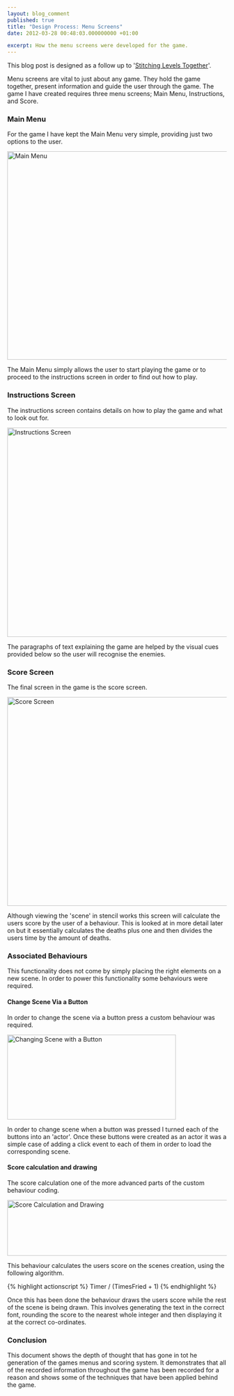 ```yaml
---
layout: blog_comment
published: true
title: "Design Process: Menu Screens"
date: 2012-03-28 00:48:03.000000000 +01:00

excerpt: How the menu screens were developed for the game.
---
```

This blog post is designed as a follow up to '[Stitching Levels Together](http://danielgroves.net/2012/03/stitching-levels-together/ "Stitching Levels Together")'.

Menu screens are vital to just about any game. They hold the game together, present information and guide the user through the game. The game I have created requires three menu screens; Main Menu, Instructions, and Score.

### Main Menu

For the game I have kept the Main Menu very simple, providing just two options to the user.

[<img class="size-full wp-image-874" title="Main Menu" src="http://danielgroves.net/wp-content/uploads/2012/03/Screen-Shot-2012-03-28-at-00.13.20.png" alt="Main Menu" width="641" height="479" />](http://danielgroves.net/wp-content/uploads/2012/03/Screen-Shot-2012-03-28-at-00.13.20.png)

The Main Menu simply allows the user to start playing the game or to proceed to the instructions screen in order to find out how to play.

### Instructions Screen

The instructions screen contains details on how to play the game and what to look out for.

[<img class="size-full wp-image-872" title="Instructions Screen" src="http://danielgroves.net/wp-content/uploads/2012/03/Screen-Shot-2012-03-28-at-00.14.09.png" alt="Instructions Screen" width="643" height="481" />](http://danielgroves.net/wp-content/uploads/2012/03/Screen-Shot-2012-03-28-at-00.14.09.png)

The paragraphs of text explaining the game are helped by the visual cues provided below so the user will recognise the enemies.

### Score Screen

The final screen in the game is the score screen.

[<img class="size-full wp-image-873" title="Score Screen" src="http://danielgroves.net/wp-content/uploads/2012/03/Screen-Shot-2012-03-28-at-00.13.39.png" alt="Score Screen" width="642" height="480" />](http://danielgroves.net/wp-content/uploads/2012/03/Screen-Shot-2012-03-28-at-00.13.39.png)

Although viewing the 'scene' in stencil works this screen will calculate the users score by the user of a behaviour. This is looked at in more detail later on but it essentially calculates the deaths plus one and then divides the users time by the amount of deaths.

### Associated Behaviours

This functionality does not come by simply placing the right elements on a new scene. In order to power this functionality some behaviours were required.

#### Change Scene Via a Button

In order to change the scene via a button press a custom behaviour was required.

[<img class="size-full wp-image-877" title="Changing Scene with a Button" src="http://danielgroves.net/wp-content/uploads/2012/03/Screen-Shot-2012-03-28-at-00.30.37.png" alt="Changing Scene with a Button" width="387" height="195" />](http://danielgroves.net/wp-content/uploads/2012/03/Screen-Shot-2012-03-28-at-00.30.37.png)

In order to change scene when a button was pressed I turned each of the buttons into an 'actor'. Once these buttons were created as an actor it was a simple case of adding a click event to each of them in order to load the corresponding scene.

#### Score calculation and drawing

The score calculation one of the more advanced parts of the custom behaviour coding.

[<img class="size-large wp-image-878" title="Score Calculation and Drawing" src="http://danielgroves.net/wp-content/uploads/2012/03/Screen-Shot-2012-03-28-at-00.30.25-710x128.png" alt="Score Calculation and Drawing" width="710" height="128" />](http://danielgroves.net/wp-content/uploads/2012/03/Screen-Shot-2012-03-28-at-00.30.25.png)

This behaviour calculates the users score on the scenes creation, using the following algorithm.

{% highlight actionscript %}
Timer / (TimesFried + 1)
{% endhighlight %}

Once this has been done the behaviour draws the users score while the rest of the scene is being drawn. This involves generating the text in the correct font, rounding the score to the nearest whole integer and then displaying it at the correct co-ordinates.

### Conclusion

This document shows the depth of thought that has gone in tot he generation of the games menus and scoring system. It demonstrates that all of the recorded information throughout the game has been recorded for a reason and shows some of the techniques that have been applied behind the game.
